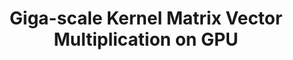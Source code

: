 ---
layout: default
title: "Giga-scale Kernel Matrix Vector Multiplication on GPU"
authors: Robert Hu, <ins>Siu Lun Chau</ins>, Dino Sejdinovic, Joan Alexis Glaunès
venue: Conference on Neural Information Processing Systems (NeurIPS)
venue_short: NeruIPS
year: 2022
pubtime: 2022
pdf: https://arxiv.org/pdf/2202.01085.pdf
code: https://anonymous.4open.science/r/F3M-7850/readme.md
doi: 
preprint: "false"
thumbnail: "../assets/img/publications/2022-FM3.png"
UAI: true
---
